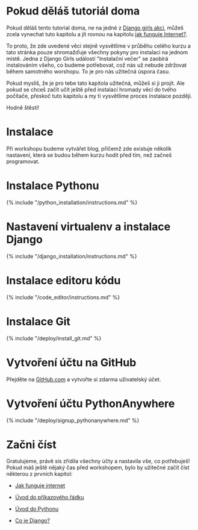 # Pokud děláš tutoriál doma

Pokud děláš tento tutorial doma, ne na jedné z [Django girls akcí](https://djangogirls.org/events/), můžeš zcela vynechat tuto kapitolu a jít rovnou na kapitolu [jak funguje Internet?](../how_the_internet_works/README.md).

To proto, že zde uvedené věci stejně vysvětlíme v průběhu celého kurzu a tato stránka pouze shromažďuje všechny pokyny pro instalaci na jednom místě. Jedna z Django Girls událostí "Instalační večer" se zaobírá instalováním všeho, co budeme potřebovat, což nás už nebude zdržovat během samotného worshopu. To je pro nás užitečná úspora času.

Pokud myslíš, že je pro tebe tato kapitola užitečná, můžeš si ji projít. Ale pokud se chceš začít učit ještě před instalací hromady věcí do tvého počítače, přeskoč tuto kapitolu a my ti vysvětlíme proces instalace později.

Hodně štěstí!

# Instalace

Při workshopu budeme vytvářet blog, přičemž zde existuje několik nastavení, která se budou během kurzu hodit před tím, než začneš programovat.

# Instalace Pythonu

{% include "/python_installation/instructions.md" %}

# Nastavení virtualenv a instalace Django

{% include "/django_installation/instructions.md" %}

# Instalace editoru kódu

{% include "/code_editor/instructions.md" %}

# Instalace Git

{% include "/deploy/install_git.md" %}

# Vytvoření účtu na GitHub

Přejděte na [GitHub.com](https://www.github.com) a vytvořte si zdarma uživatelský účet.

# Vytvoření účtu PythonAnywhere

{% include "/deploy/signup_pythonanywhere.md" %}

# Začni číst

Gratulujeme, právě sis zřídila všechny účty a nastavila vše, co potřebuješ! Pokud máš ještě nějaký čas před workshopem, bylo by užitečné začít číst některou z prvních kapitol:

  * [Jak funguje internet](../how_the_internet_works/README.md)

  * [Úvod do příkazového řádku](../intro_to_command_line/README.md)

  * [Úvod do Pythonu](../python_introduction/README.md)

  * [Co je Django?](../django/README.md)
